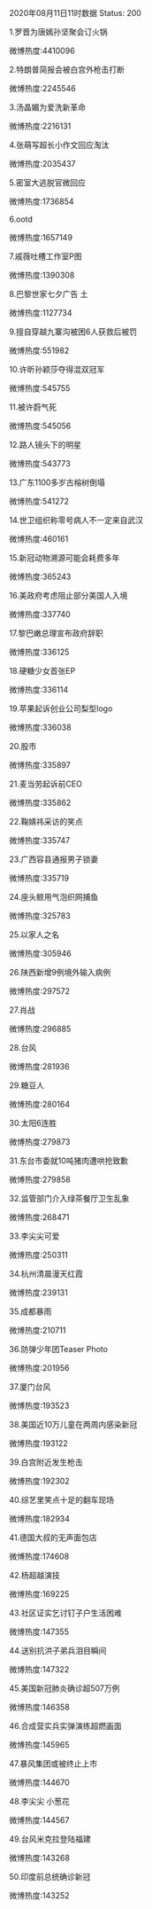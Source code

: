 2020年08月11日11时数据
Status: 200

1.罗晋为唐嫣孙坚聚会订火锅

微博热度:4410096

2.特朗普简报会被白宫外枪击打断

微博热度:2245546

3.汤晶媚为爱洗新革命

微博热度:2216131

4.张萌写超长小作文回应淘汰

微博热度:2035437

5.密室大逃脱官微回应

微博热度:1736854

6.ootd

微博热度:1657149

7.戚薇吐槽工作室P图

微博热度:1390308

8.巴黎世家七夕广告 土

微博热度:1127734

9.擅自穿越九寨沟被困6人获救后被罚

微博热度:551982

10.许昕孙颖莎夺得混双冠军

微博热度:545755

11.被许蔚气死

微博热度:545056

12.路人镜头下的明星

微博热度:543773

13.广东1100多岁古榕树倒塌

微博热度:541272

14.世卫组织称零号病人不一定来自武汉

微博热度:460161

15.新冠动物溯源可能会耗费多年

微博热度:365243

16.美政府考虑阻止部分美国人入境

微博热度:337740

17.黎巴嫩总理宣布政府辞职

微博热度:336125

18.硬糖少女首张EP

微博热度:336114

19.苹果起诉创业公司梨型logo

微博热度:336038

20.股市

微博热度:335897

21.麦当劳起诉前CEO

微博热度:335862

22.鞠婧祎采访的笑点

微博热度:335747

23.广西容县通报男子锁妻

微博热度:335719

24.座头鲸用气泡织网捕鱼

微博热度:325783

25.以家人之名

微博热度:305946

26.陕西新增9例境外输入病例

微博热度:297572

27.肖战

微博热度:296885

28.台风

微博热度:281936

29.糖豆人

微博热度:280164

30.太阳6连胜

微博热度:279873

31.东台市委就10吨猪肉遭哄抢致歉

微博热度:279858

32.监管部门介入绿茶餐厅卫生乱象

微博热度:268471

33.李尖尖可爱

微博热度:250311

34.杭州清晨漫天红霞

微博热度:239131

35.成都暴雨

微博热度:210711

36.防弹少年团Teaser Photo

微博热度:201956

37.厦门台风

微博热度:193523

38.美国近10万儿童在两周内感染新冠

微博热度:193122

39.白宫附近发生枪击

微博热度:192302

40.综艺里笑点十足的翻车现场

微博热度:182934

41.德国大叔的无声面包店

微博热度:174608

42.杨超越演技

微博热度:169225

43.社区证实乞讨钉子户生活困难

微博热度:147355

44.送别抗洪子弟兵泪目瞬间

微博热度:147322

45.美国新冠肺炎确诊超507万例

微博热度:146358

46.合成营实兵实弹演练超燃画面

微博热度:145965

47.暴风集团或被终止上市

微博热度:144670

48.李尖尖 小葱花

微博热度:144567

49.台风米克拉登陆福建

微博热度:143268

50.印度前总统确诊新冠

微博热度:143252

